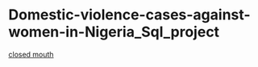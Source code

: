 # Domestic-violence-cases-against-women-in-Nigeria_Sql_project

[closed mouth](https://github.com/bellaudeh/Domestic-violence-cases-against-women-in-Nigeria_Sql_project/blob/main/closed%20mouth.png)
